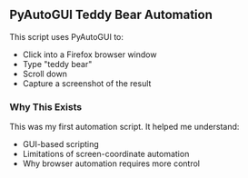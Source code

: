 ## PyAutoGUI Teddy Bear Automation

This script uses PyAutoGUI to:
- Click into a Firefox browser window
- Type "teddy bear"
- Scroll down
- Capture a screenshot of the result

### Why This Exists
This was my first automation script. It helped me understand:
- GUI-based scripting
- Limitations of screen-coordinate automation
- Why browser automation requires more control

